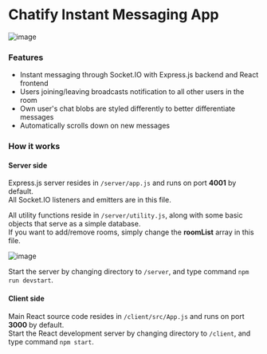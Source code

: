 # Chatify Instant Messaging App

![image](https://user-images.githubusercontent.com/21296522/116308542-e64b3e80-a7a7-11eb-99c1-f3c09c62ef66.png)

### Features

* Instant messaging through Socket.IO with Express.js backend and React frontend
* Users joining/leaving broadcasts notification to all other users in the room
* Own user's chat blobs are styled differently to better differentiate messages
* Automatically scrolls down on new messages

### How it works

#### Server side

Express.js server resides in `/server/app.js` and runs on port **4001** by default.\
All Socket.IO listeners and emitters are in this file.

All utility functions reside in `/server/utility.js`, along with some basic objects that serve as a simple database.\
If you want to add/remove rooms, simply change the **roomList** array in this file.  

![image](https://user-images.githubusercontent.com/21296522/116309248-d4b66680-a7a8-11eb-9f18-002261363e9d.png)

Start the server by changing directory to `/server`, and type command `npm run devstart`.

#### Client side

Main React source code resides in `/client/src/App.js` and runs on port **3000** by default.\
Start the React development server by changing directory to `/client`, and type command `npm start`.

